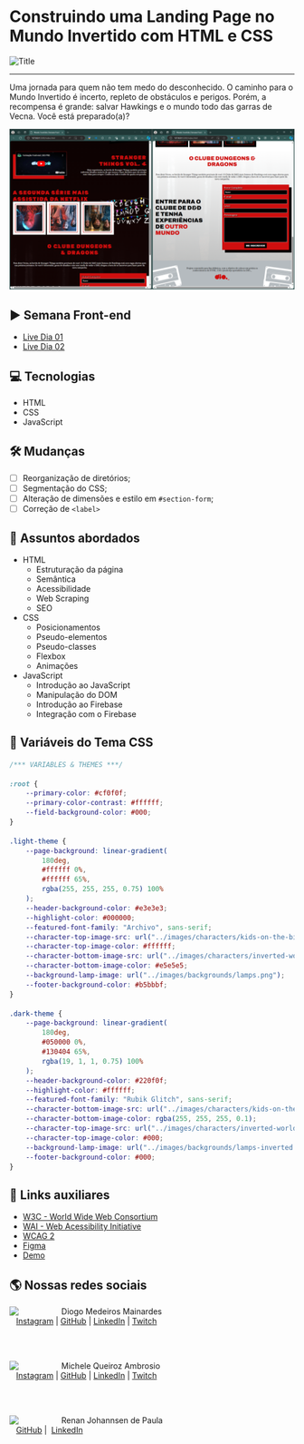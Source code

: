 # Construindo uma Landing Page no Mundo Invertido com HTML e CSS

![Title](https://micheleambrosio.github.io/semana-frontend-mundo-invertido/assets/images/banner/logo.svg)

---

Uma jornada para quem não tem medo do desconhecido. O caminho para o Mundo Invertido é incerto, repleto de obstáculos e perigos. Porém, a recompensa é grande: salvar Hawkings e o mundo todo das garras de Vecna. Você está preparado(a)?

![Print](./doc/Print.png)

## ▶️ Semana Front-end

- [Live Dia 01](https://www.youtube.com/watch?v=FZgIQUDn8zo)
- [Live Dia 02](https://www.youtube.com/watch?v=WHbhgxJLbN4)

## 💻 Tecnologias

- HTML
- CSS
- JavaScript

## 🛠️ Mudanças

- [ ] Reorganização de diretórios;
- [ ] Segmentação do CSS;
- [ ] Alteração de dimensões e estilo em `#section-form`;
- [ ] Correção de `<label>`

## 💬 Assuntos abordados

- HTML
  - Estruturação da página
  - Semântica
  - Acessibilidade
  - Web Scraping
  - SEO
- CSS
  - Posicionamentos
  - Pseudo-elementos
  - Pseudo-classes
  - Flexbox
  - Animações
- JavaScript
  - Introdução ao JavaScript
  - Manipulação do DOM
  - Introdução ao Firebase
  - Integração com o Firebase

## 🎨 Variáveis do Tema CSS

```css
/*** VARIABLES & THEMES ***/

:root {
	--primary-color: #cf0f0f;
	--primary-color-contrast: #ffffff;
	--field-background-color: #000;
}

.light-theme {
	--page-background: linear-gradient(
		180deg,
		#ffffff 0%,
		#ffffff 65%,
		rgba(255, 255, 255, 0.75) 100%
	);
	--header-background-color: #e3e3e3;
	--highlight-color: #000000;
	--featured-font-family: "Archivo", sans-serif;
	--character-top-image-src: url("../images/characters/kids-on-the-bike.svg");
	--character-top-image-color: #ffffff;
	--character-bottom-image-src: url("../images/characters/inverted-world-monster.svg");
	--character-bottom-image-color: #e5e5e5;
	--background-lamp-image: url("../images/backgrounds/lamps.png");
	--footer-background-color: #b5bbbf;
}

.dark-theme {
	--page-background: linear-gradient(
		180deg,
		#050000 0%,
		#130404 65%,
		rgba(19, 1, 1, 0.75) 100%
	);
	--header-background-color: #220f0f;
	--highlight-color: #ffffff;
	--featured-font-family: "Rubik Glitch", sans-serif;
	--character-bottom-image-src: url("../images/characters/kids-on-the-bike.svg");
	--character-bottom-image-color: rgba(255, 255, 255, 0.1);
	--character-top-image-src: url("../images/characters/inverted-world-monster.svg");
	--character-top-image-color: #000;
	--background-lamp-image: url("../images/backgrounds/lamps-inverted.png");
	--footer-background-color: #000;
}
```

## 🔗 Links auxiliares

- [W3C - World Wide Web Consortium](http://w3c.org)
- [WAI - Web Acessibility Initiative](https://www.w3.org/WAI/)
- [WCAG 2](https://www.w3.org/WAI/WCAG21/quickref/)
- [Figma](https://www.figma.com/file/I3Q42CcVUziRN3iMfTrbfb/Stranger-Things?node-id=0%3A1)
- [Demo](https://micheleambrosio.github.io/semana-frontend-mundo-invertido/)

## 🌎 Nossas redes sociais

<p>
    <img align=left margin=10 width=80 src="https://avatars.githubusercontent.com/u/16018277?v=4"/>
    <p>&nbsp&nbsp&nbspDiogo Medeiros Mainardes<br>
    &nbsp&nbsp&nbsp<a href="http://instagram.com/diogomainardes.dev">Instagram</a>&nbsp;|&nbsp;<a href="https://github.com/diogomainardes">GitHub</a>&nbsp;|&nbsp;<a href="https://www.linkedin.com/in/diogomainardes/">LinkedIn</a>&nbsp;|&nbsp;<a href="https://www.twitch.tv/dimmbr">Twitch</a></p>
</p>
<br/><br/>
<p>
    <img align=left margin=10 width=80 src="https://avatars.githubusercontent.com/u/55519539?v=4"/>
    <p>&nbsp&nbsp&nbspMichele Queiroz Ambrosio<br>
    &nbsp&nbsp&nbsp<a href="http://instagram.com/programi_">Instagram</a>&nbsp;|&nbsp;<a href="https://github.com/micheleambrosio">GitHub</a>&nbsp;|&nbsp;<a href="https://www.linkedin.com/in/michele-ambrosio-a4899661/">LinkedIn</a>&nbsp;|&nbsp;<a href="https://www.twitch.tv/michele_ambrosio">Twitch</a></p>
</p>
<br/><br/>
<p>
    <img align=left margin=10 width=80 src="https://avatars.githubusercontent.com/u/3266640?v=4"/>
    <p>&nbsp&nbsp&nbspRenan Johannsen de Paula <br>
    &nbsp&nbsp&nbsp<a href="https://github.com/RenanJPaula">GitHub</a>&nbsp;|&nbsp;
    <a href="https://www.linkedin.com/in/renanjpaula/">LinkedIn</a>
    </p>
</p>
